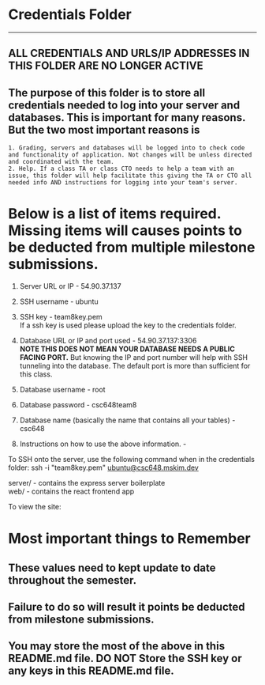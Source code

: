 # Credentials Folder
---
## ALL CREDENTIALS AND URLS/IP ADDRESSES IN THIS FOLDER ARE NO LONGER ACTIVE

## The purpose of this folder is to store all credentials needed to log into your server and databases. This is important for many reasons. But the two most important reasons is
    1. Grading, servers and databases will be logged into to check code and functionality of application. Not changes will be unless directed and coordinated with the team.
    2. Help. If a class TA or class CTO needs to help a team with an issue, this folder will help facilitate this giving the TA or CTO all needed info AND instructions for logging into your team's server. 


# Below is a list of items required. Missing items will causes points to be deducted from multiple milestone submissions.

1. Server URL or IP - 
54.90.37.137 

2. SSH username - 
ubuntu

3. SSH key - team8key.pem
    <br> If a ssh key is used please upload the key to the credentials folder.
    
4. Database URL or IP and port used - 
54.90.37.137:3306
    <br><strong> NOTE THIS DOES NOT MEAN YOUR DATABASE NEEDS A PUBLIC FACING PORT.</strong> But knowing the IP and port number will help with SSH tunneling into the database. The default port is more than sufficient for this class.

5. Database username - 
root

7. Database password - 
csc648team8

9. Database name (basically the name that contains all your tables) - 
csc648

8. Instructions on how to use the above information. - 

To SSH onto the server, use the following command when in the credentials folder:
ssh -i "team8key.pem" ubuntu@csc648.mskim.dev

server/ - contains the express server boilerplate<br>
web/ - contains the react frontend app

To view the site:


# Most important things to Remember
## These values need to kept update to date throughout the semester. <br>
## <strong>Failure to do so will result it points be deducted from milestone submissions.</strong><br>
## You may store the most of the above in this README.md file. DO NOT Store the SSH key or any keys in this README.md file.
